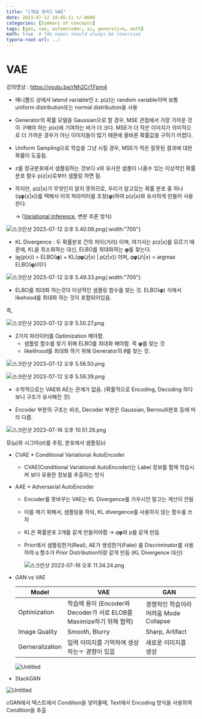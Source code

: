 ```yaml
---
title: "[개념 정리] VAE"
date: 2023-07-12 14:45:11 +/-0000
categories: [Summary of concepts]
tags: [gan, vae, autoencoder, ai, generative, math]   
math: true  # TAG names should always be lowercase
typora-root-url: ../
---
```


# VAE

강의영상 : https://youtu.be/rNh2CrTFpm4

* 매니폴드 상에서 latend variable인 z. p(z)는 random variable이며 보통 uniform distribution또는 normal distribution을 사용

* Generator의 확률 모델을 Gaussian으로 할 경우, MSE 관점에서 가장 가까운 것이 구해야 하는 p(x)에 기여하는 바가 더 크다. MSE가 더 작은 이미지가 의미적으로 더 가까운 경우가 아닌 이미지들이 많기 때문에 올바른 확률값을 구하기 어렵다.

* Uniform Sampling으로 학습을 그냥 시킬 경우, MSE가 작은 잘못된 결과에 대한 확률이 도출됨.

* z를 정규분포에서 샘플링하는 것보다 x와 유사한 샘플이 나올수 있는 이상적인 확률분포 함수 p(z\|x)로부터 샘플링 하면 됨. 
* 하지만, p(z\|x)가 무엇인지 알지 못하므로, 우리가 알고있는 확률 분포 중 하나(q𝛗(z\|x))를 택해서 이의 파라미터를 조정(𝛗)하여 p(z\|x)와 유사하게 만들어 사용한다. 
  
    -> ([Variational Inference](https://ratsgo.github.io/generative%20model/2017/12/19/vi/), 변분 추론 방식)

![스크린샷 2023-07-12 오후 5.40.06.png](/assets/img/VAE/Relationship.png){:width:"700"}


* KL Divergence : 두 확률분포 간의 차이(거리) 이며, 여기서는 p(z\|x)를 모르기 때문에, KL을 최소화하는 대신, ELBO를 최대화하는 𝛗를 찾는다.
* ㏒(𝑝(𝑥)) = ELBO(𝛗) + KL(𝑞𝛗(𝑧\|𝑥) \| 𝑝(𝑧\|𝑥)) 이며, 𝑞𝛗(𝑧\\|𝑥) = argmax ELBO(𝛗)이다
  

![스크린샷 2023-07-12 오후 5.49.33.png](/assets/img/VAE/ELBO.png){:width:"700"}
    
* ELBO를 최대화 하는것이 이상적인 샘플링 함수를 찾는 것. ELBO(𝛗) 식에서 likehood를 최대화 하는 것이 포함되어있음.

즉, 

![스크린샷 2023-07-12 오후 5.50.27.png](/assets/img/VAE/1.png)

* 2가지 파라미터를 Optimization 해야함.
    * 샘플링 함수를 찾기 위해 ELBO를 최대화 해야함. 즉 𝛗를 찾는 것
    * likelihood를 최대화 하기 위해 Generator의 𝜃를 찾는 것.

![스크린샷 2023-07-12 오후 5.56.50.png](/assets/img/VAE/2.png)

![스크린샷 2023-07-12 오후 5.59.39.png](/assets/img/VAE/3.png)

* 수학적으로는 VAE와 AE는 관계가 없음. (확률적으로 Encoding, Decoding 하다보니 구조가 유사해진 것)

* Encoder 부분의 구조는 비슷, Decoder 부분은 Gaussian, Bernoulli분포 등에 따라 다름.

![스크린샷 2023-07-16 오후 10.51.26.png](/assets/img/VAE/4.png)

뮤(μ)와 시그마(𝜎)를 추정, 분포에서 샘플링(𝜖)

* CVAE * Conditional Variational AutoEncoder
    * CVAE(Conditional Variational AutoEncoder)는 Label 정보를 함께 학습시켜 보다 유용한 정보를 추출하는 방식

* AAE * Adversarial AutoEncoder
    * Encoder를 못바꾸는 VAE는 KL Divergence를 가우시안 말고는 계산이 안됨
    * 이를 깨기 위해서, 샘플링을 하되, KL divergence를 사용하지 않는 함수를 쓰자
    * KL은 확률분포 2개를 같게 만들어야함 → 𝑞𝛗와 p를 같게 만듬
    * Prior에서 샘플링한거(Real), AE가 생성한거(Fake) 를 Discriminator를 사용하여 q 함수가 Prior Distribution이랑 같게 만듬 (KL Divergence 대신)
      
        ![스크린샷 2023-07-16 오후 11.34.24.png](/assets/img/VAE/5.png)
    
* GAN vs VAE
  
  
    | Model | VAE | GAN |
    | --- | --- | --- |
    | Optimization | 학습에 용이 (Encoder와 Decoder가 서로 ELOB를 Maximize하기 위해 협력)| 경쟁적인 학습이라 어려움 Mode Collapse |
    | Image Quality | Smooth, Blurry | Sharp, Artifact |
    | Gerneralization | 입력 이미지를 기억하여 생성하는ㅜ   경향이 있음 | 새로운 이미지를 생성 |
    
    ![Untitled](/assets/img/VAE/Untitled.png)
    
* StackGAN

![Untitled](/assets/img/VAE/Untitled1.png)

cGAN에서 텍스트에서 Condition을 넣어줄때, Text에서 Encoding 방식을 사용하여 Condition을 추출
